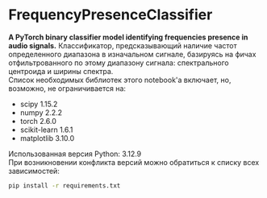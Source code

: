 # FrequencyPresenceClassifier
**A PyTorch binary classifier model identifying frequencies presence in audio signals.**
Классификатор, предсказывающий наличие частот определенного диапазона в изначальном сигнале, базируясь на фичах отфильтрованного по этому диапазону сигнала: спектрального центроида и ширины спектра.  
Список необходимых библиотек этого notebook'а включает, но, возможно, не ограничивается на:
- scipy 1.15.2
- numpy 2.2.2
- torch 2.6.0
- scikit-learn 1.6.1
- matplotlib 3.10.0

Использованная версия Python: 3.12.9  
При возникновении конфликта версий можно обратиться к списку всех зависимостей:
```bash
pip install -r requirements.txt
```